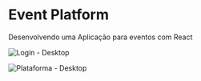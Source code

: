 # Event Platform
Desenvolvendo uma Aplicação para eventos com React

![Login - Desktop](https://user-images.githubusercontent.com/47919476/174709434-04cc82de-a1f9-4ded-8d70-69d01109215c.png)

![Plataforma - Desktop](https://user-images.githubusercontent.com/47919476/174709541-ff894b8c-d934-44a5-bee8-dfd5963d7e85.png)

